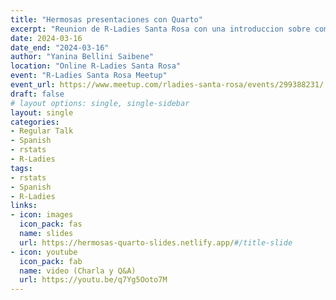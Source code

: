 ```yaml
---
title: "Hermosas presentaciones con Quarto"
excerpt: "Reunion de R-Ladies Santa Rosa con una introduccion sobre como generar presentaciones usando Quarto."
date: 2024-03-16
date_end: "2024-03-16"
author: "Yanina Bellini Saibene"
location: "Online R-Ladies Santa Rosa"
event: "R-Ladies Santa Rosa Meetup" 
event_url: https://www.meetup.com/rladies-santa-rosa/events/299388231/
draft: false
# layout options: single, single-sidebar
layout: single
categories:
- Regular Talk
- Spanish
- rstats
- R-Ladies
tags:
- rstats
- Spanish
- R-Ladies
links:
- icon: images
  icon_pack: fas
  name: slides 
  url: https://hermosas-quarto-slides.netlify.app/#/title-slide
- icon: youtube
  icon_pack: fab
  name: video (Charla y Q&A)
  url: https://youtu.be/q7Yg5Ooto7M
---
```


